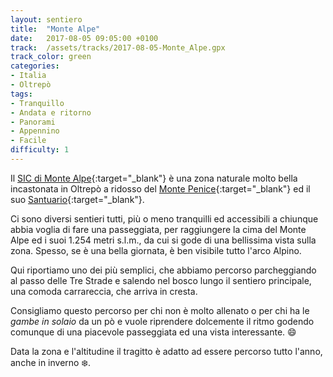 ```yaml
---
layout: sentiero
title:  "Monte Alpe"
date:   2017-08-05 09:05:00 +0100
track:  /assets/tracks/2017-08-05-Monte_Alpe.gpx
track_color: green
categories:
- Italia
- Oltrepò
tags:
- Tranquillo
- Andata e ritorno
- Panorami
- Appennino
- Facile
difficulty: 1
---
```


Il [SIC di Monte Alpe](https://www.visitpavia.com/it/visitare-pavia/active-green/riserva-naturale-monte-alpe){:target="_blank"} è una zona naturale molto bella incastonata in Oltrepò a ridosso del [Monte Penice](https://it.wikipedia.org/wiki/Monte_Penice){:target="_blank"} ed il suo [Santuario](https://it.wikipedia.org/wiki/Santuario_di_Santa_Maria_in_Monte_Penice){:target="_blank"}.

Ci sono diversi sentieri tutti, più o meno tranquilli ed accessibili a chiunque abbia voglia di fare una passeggiata, per raggiungere la cima del Monte Alpe ed i suoi 1.254 metri s.l.m., da cui si gode di una bellissima vista sulla zona. Spesso, se è una bella giornata, è ben visibile tutto l'arco Alpino.

Qui riportiamo uno dei più semplici, che abbiamo percorso parcheggiando al passo delle Tre Strade e salendo nel bosco lungo il sentiero principale, una comoda carrareccia, che arriva in cresta.

Consigliamo questo percorso per chi non è molto allenato o per chi ha le _gambe in solaio_ da un pò e vuole riprendere dolcemente il ritmo godendo comunque di una piacevole passeggiata ed una vista interessante. :smile:

Data la zona e l'altitudine il tragitto è adatto ad essere percorso tutto l'anno, anche in inverno :snowflake:.
